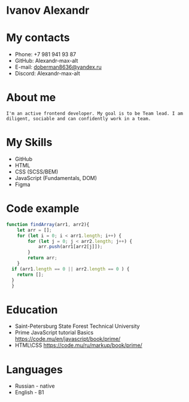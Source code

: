 # Ivanov Alexandr

# My contacts

- Phone: +7 981 941 93 87
- GitHub: Alexandr-max-alt
- E-mail: doberman8636@yandex.ru
- Discord: Alexandr-max-alt

# About me

    I'm an active frontend developer. My goal is to be Team lead. I am diligent, sociable and can confidently work in a team.

# My Skills

- GitHub
- HTML
- CSS (SCSS/BEM)
- JavaScript (Fundamentals, DOM)
- Figma

# Code example

```javascript
function findArray(arr1, arr2){
	let arr = [];
	for (let i = 0; i < arr1.length; i++) {
		for (let j = 0; j < arr2.length; j++) {
			arr.push(arr1[arr2[j]]);
		}
		return arr;
	}
  if (arr1.length == 0 || arr2.length == 0 ) {
    return [];
  }
  } 
```

# Education

- Saint-Petersburg State Forest Technical University
- Prime JavaScript tutorial Basics
     https://code.mu/en/javascript/book/prime/
- HTML\CSS
     https://code.mu/ru/markup/book/prime/

# Languages

- Russian - native
- English - B1
 
